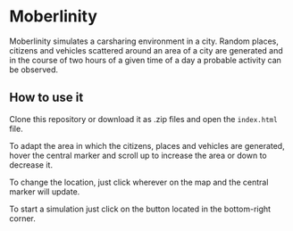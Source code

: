 # Moberlinity

Moberlinity simulates a carsharing environment in a city. Random places, citizens and vehicles scattered around an area of a city are generated and in the course of two hours of a given time of a day a probable activity can be observed. 

## How to use it

Clone this repository or download it as .zip files and open the `index.html` file.

To adapt the area in which the citizens, places and vehicles are generated, hover the central marker and scroll up to increase the area or down to decrease it. 

To change the location, just click wherever on the map and the central marker will update.

To start a simulation just click on the button located in the bottom-right corner. 

